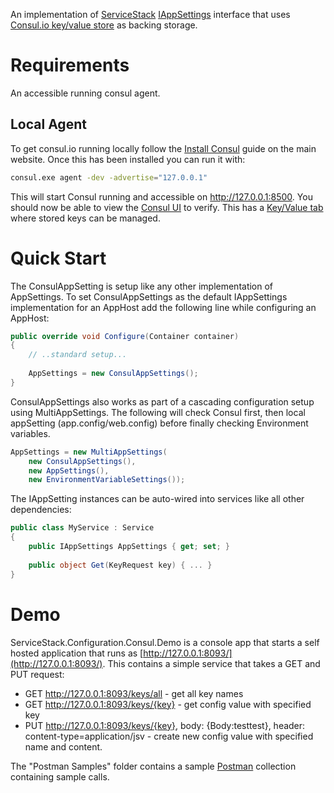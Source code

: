 An implementation of [ServiceStack](https://servicestack.net/) [IAppSettings](https://github.com/ServiceStack/ServiceStack/wiki/AppSettings) interface that uses [Consul.io key/value store](https://www.consul.io/docs/agent/http/kv.html) as backing storage.

# Requirements
An accessible running consul agent.

## Local Agent
To get consul.io running locally follow the [Install Consul](https://www.consul.io/intro/getting-started/install.html) guide on the main website. Once this has been installed you can run it with:

```bash
consul.exe agent -dev -advertise="127.0.0.1"
```

This will start Consul running and accessible on http://127.0.0.1:8500.  You should now be able to view the [Consul UI](http://127.0.0.1:8500/ui) to verify. This has a [Key/Value tab](http://127.0.0.1:8500/ui/#/dc1/kv/) where stored keys can be managed.


# Quick Start
The ConsulAppSetting is setup like any other implementation of AppSettings. To set ConsulAppSettings as the default IAppSettings implementation for an AppHost add the following line while configuring an AppHost:

```csharp
public override void Configure(Container container)
{
    // ..standard setup... 
	
    AppSettings = new ConsulAppSettings();
}
```
ConsulAppSettings also works as part of a cascading configuration setup using MultiAppSettings. The following will check Consul first, then local appSetting (app.config/web.config) before finally checking Environment variables.

```csharp
AppSettings = new MultiAppSettings(
    new ConsulAppSettings(),
    new AppSettings(), 
    new EnvironmentVariableSettings());
```

The IAppSetting instances can be auto-wired into services like all other dependencies:

```csharp
public class MyService : Service
{
    public IAppSettings AppSettings { get; set; }
	
	public object Get(KeyRequest key) { ... }
}
```

# Demo
ServiceStack.Configuration.Consul.Demo is a console app that starts a self hosted application that runs as [http://127.0.0.1:8093/](http://127.0.0.1:8093/). This contains a simple service that takes a GET and PUT request:

* GET http://127.0.0.1:8093/keys/all - get all key names
* GET http://127.0.0.1:8093/keys/{key} - get config value with specified key
* PUT http://127.0.0.1:8093/keys/{key}, body: {Body:testtest}, header: content-type=application/jsv - create new config value with specified name and content.

The "Postman Samples" folder contains a sample [Postman](https://www.getpostman.com/) collection containing sample calls.
